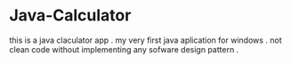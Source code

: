 # Java-Calculator
this is a java claculator app .
my very first java aplication for windows .
not clean code 
without implementing any sofware design pattern .
